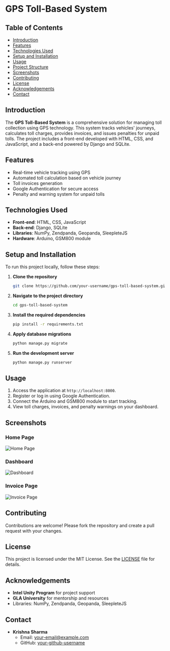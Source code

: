 # GPS Toll-Based System

## Table of Contents
- [Introduction](#introduction)
- [Features](#features)
- [Technologies Used](#technologies-used)
- [Setup and Installation](#setup-and-installation)
- [Usage](#usage)
- [Project Structure](#project-structure)
- [Screenshots](#screenshots)
- [Contributing](#contributing)
- [License](#license)
- [Acknowledgements](#acknowledgements)
- [Contact](#contact)

## Introduction
The **GPS Toll-Based System** is a comprehensive solution for managing toll collection using GPS technology. This system tracks vehicles' journeys, calculates toll charges, provides invoices, and issues penalties for unpaid tolls. The project includes a front-end developed with HTML, CSS, and JavaScript, and a back-end powered by Django and SQLite. 

## Features
- Real-time vehicle tracking using GPS
- Automated toll calculation based on vehicle journey
- Toll invoices generation
- Google Authentication for secure access
- Penalty and warning system for unpaid tolls

## Technologies Used
- **Front-end**: HTML, CSS, JavaScript
- **Back-end**: Django, SQLite
- **Libraries**: NumPy, Zendpanda, Geopanda, SleepleteJS
- **Hardware**: Arduino, GSM800 module

## Setup and Installation
To run this project locally, follow these steps:

1. **Clone the repository**
    ```bash
    git clone https://github.com/your-username/gps-toll-based-system.git
    ```

2. **Navigate to the project directory**
    ```bash
    cd gps-toll-based-system
    ```

3. **Install the required dependencies**
    ```bash
    pip install -r requirements.txt
    ```

4. **Apply database migrations**
    ```bash
    python manage.py migrate
    ```

5. **Run the development server**
    ```bash
    python manage.py runserver
    ```

## Usage
1. Access the application at `http://localhost:8000`.
2. Register or log in using Google Authentication.
3. Connect the Arduino and GSM800 module to start tracking.
4. View toll charges, invoices, and penalty warnings on your dashboard.


## Screenshots
### Home Page
![Home Page](path_to_image)

### Dashboard
![Dashboard](path_to_image)

### Invoice Page
![Invoice Page](path_to_image)

## Contributing
Contributions are welcome! Please fork the repository and create a pull request with your changes.

## License
This project is licensed under the MIT License. See the [LICENSE](LICENSE) file for details.

## Acknowledgements
- **Intel Unity Program** for project support
- **GLA University** for mentorship and resources
- Libraries: NumPy, Zendpanda, Geopanda, SleepleteJS

## Contact
- **Krishna Sharma**
  - Email: [your-email@example.com](mailto:your-email@example.com)
  - GitHub: [your-github-username](https://github.com/your-github-username)



